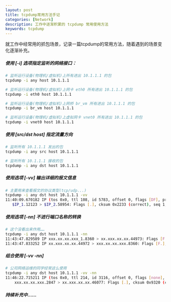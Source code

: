 ```yaml
---
layout: post
title: tcpdump常用方法手记
categories: [Network]
description: 工作中逐渐积累的 tcpdump 常用使用方法
keywords: tcpdump
---
```


就工作中经常用的抓包场景，记录一篇tcpdump的常用方法，随着遇到的场景变化逐渐补充。

##### 使用 [-i] 选项指定监听的网络接口：

```sh
# 监听运行设备(物理机/虚拟机)上所有进出 10.1.1.1 的包
tcpdump -i any host 10.1.1.1

# 监听运行设备(物理机/虚拟机)上网卡 eth0 所有进出 10.1.1.1 的包
tcpdump -i eth0 host 10.1.1.1

# 监听运行设备(物理机/虚拟机)上网桥 br_vm 所有进出 10.1.1.1 的包
tcpdump -i br_vm host 10.1.1.1

# 监听运行设备(物理机/虚拟机)上虚拟网卡 vnet0 所有进出 10.1.1.1 的包
tcpdump -i vnet0 host 10.1.1.1
```


##### 使用 [src/dst host] 指定流量方向

```sh
# 监听所有 10.1.1.1 发出的包
tcpdump -i any src host 10.1.1.1

# 监听所有 10.1.1.1 接收的包
tcpdump -i any dst host 10.1.1.1
```


##### 使用选项 [-vv] 输出详细的报文信息

```sh
# 主要用来查看报文的协议类型(tcp/udp...)
tcpdump -i any dst host 10.1.1.1 -vv
11:40:09.670182 IP (tos 0x0, ttl 108, id 5783, offset 0, flags [DF], proto TCP (6), length 40)
   $IP_1.12123 > $IP_2.58954: Flags [.], cksum 0x2233 (correct), seq 1, ack 1, win 65345, length 0
```

##### 使用选项 [-nn] 不进行端口名称的转换

```sh
# 这个没看出来作用……
tcpdump -i any dst host 10.1.1.1 -nn
11:43:47.829589 IP xxx.xx.xx.xxx_1.8360 > xx.xxx.xx.xx.44973: Flags [F.], seq 1, ack 1, win 122, options [nop,nop,TS val 691063383 ecr 319773296], length 0
11:43:47.833252 IP xx.xxx.xx.xx.44972 > xxx.xx.xx.xxx.8360: Flags [F.], seq 3525839232, ack 3704528140, win 4096, options [nop,nop,TS val 319773297 ecr 691032403], length 0
```

##### 组合使用 [-vv -nn]

```sh
# 公司网络运维的同学经常这么使用
tcpdump -i any dst host 10.1.1.1 -vv -nn
11:46:22.715211 IP (tos 0x0, ttl 214, id 3116, offset 0, flags [none], proto TCP (6), length 52)
    xxx.xx.xx.xxx.2847 > xx.xxx.xx.xx.46077: Flags [.], cksum 0x9320 (correct), seq 4, ack 28, win 65211, options [nop,nop,TS val 863567 ecr 691217938], length 0
```

##### 持续补充中……
